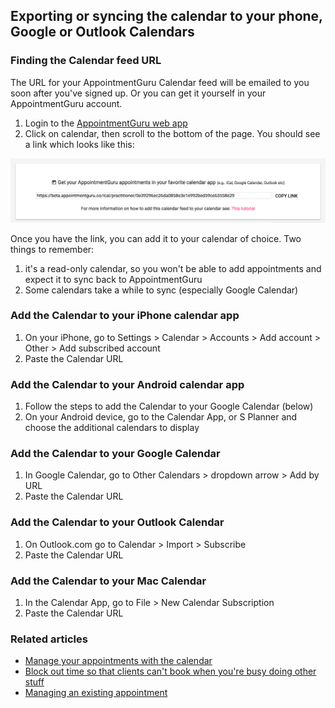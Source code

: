 ## Exporting or syncing the calendar to your phone, Google or Outlook Calendars

### Finding the Calendar feed URL

The URL for your AppointmentGuru Calendar feed will be emailed to you soon after you've signed up. Or you can get it yourself in your AppointmentGuru account.

1. Login to the [AppointmentGuru web app](http://portal.appointmentguru.co/)
2. Click on calendar, then scroll to the bottom of the page. You should see a link which looks like this:

![Calendar subscribe link](images/exporting-and-syncing-the-calendar/calendar-subscribe-link.png)

Once you have the link, you can add it to your calendar of choice. Two things to remember:

1. it's a read-only calendar, so you won't be able to add appointments and expect it to sync back to AppointmentGuru
2. Some calendars take a while to sync (especially Google Calendar)

### Add the Calendar to your iPhone calendar app

1. On your iPhone, go to Settings > Calendar > Accounts > Add account > Other > Add subscribed account
2. Paste the Calendar URL

### Add the Calendar to your Android calendar app

1. Follow the steps to add the Calendar to your Google Calendar (below)
2. On your Android device, go to the Calendar App, or S Planner and choose the additional calendars to display

### Add the Calendar to your Google Calendar

1. In Google Calendar, go to Other Calendars > dropdown arrow > Add by URL
2. Paste the Calendar URL

### Add the Calendar to your Outlook Calendar

1. On Outlook.com go to Calendar > Import > Subscribe
2. Paste the Calendar URL

### Add the Calendar to your Mac Calendar
1. In the Calendar App, go to File > New Calendar Subscription
2. Paste the Calendar URL

### Related articles

* [Manage your appointments with the calendar](manage-your-events-with-the-calendar.html)
* [Block out time so that clients can't book when you're busy doing other stuff](block-time)
* [Managing an existing appointment](managing-existing-appointments)
